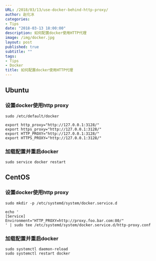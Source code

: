 ```yaml
---
URL: /2018/03/13/use-docker-behind-http-proxy/
author: 赵化冰
categories:
- Tips
date: "2018-03-13 18:00:00"
description: 如何配置docker使用HTTP代理
image: /img/docker.jpg
layout: post
published: true
subtitle: ""
tags:
- Tips
- Docker
title: 如何配置docker使用HTTP代理
---
```

## Ubuntu
### 设置docker使用http proxy
```
sudo /etc/default/docker

export http_proxy="http://127.0.0.1:3128/"
export https_proxy="http://127.0.0.1:3128/"
export HTTP_PROXY="http://127.0.0.1:3128/"
export HTTPS_PROXY="http://127.0.0.1:3128/"
```
<!--more-->
### 加载配置并重启docker
```
sudo service docker restart
```
## CentOS
### 设置docker使用http proxy
```
sudo mkdir -p /etc/systemd/system/docker.service.d

echo '
[Service]
Environment="HTTP_PROXY=http://proxy.foo.bar.com:80/"
' | sudo tee /etc/systemd/system/docker.service.d/http-proxy.conf
```

### 加载配置并重启docker
```
sudo systemctl daemon-reload
sudo systemctl restart docker
```
